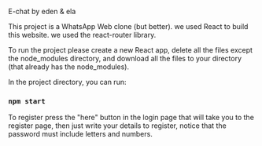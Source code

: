 E-chat by eden & ela

This project is a WhatsApp Web clone (but better). we used React to build this website.
we used the react-router library.

To run the project please create a new React app, delete all the files except the node_modules directory,
and download all the files to your directory (that already has the node_modules).

In the project directory, you can run:

### `npm start`

To register press the "here" button in the login page that will take you to the register page,
then just write your details to register, notice that the password must include letters and numbers.

 

